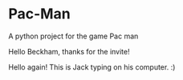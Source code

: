 # Pac-Man
A python project for the game Pac man

Hello Beckham, thanks for the invite!

Hello again! This is Jack typing on his computer. :)